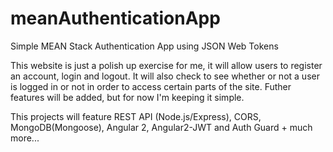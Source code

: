 # meanAuthenticationApp
Simple MEAN Stack Authentication App using JSON Web Tokens

This website is just a polish up exercise for me, it will allow users to register an account, login and logout. It will also check to see whether or not a user is logged in or not in order to access certain parts of the site. Futher features will be added, but for now I'm keeping it simple.

This projects will feature REST API (Node.js/Express), CORS, MongoDB(Mongoose), Angular 2, Angular2-JWT and Auth Guard + much more...
